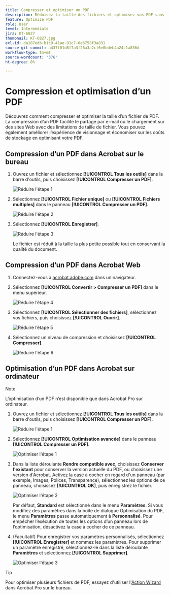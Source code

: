 ```yaml
---
title: Compresser et optimiser un PDF
description: Réduisez la taille des fichiers et optimisez vos PDF sans compromettre la qualité du partage, de la publication ou de l’archivage
feature: Optimize PDF
role: User
level: Intermediate
jira: KT-6827
thumbnail: KT-6827.jpg
exl-id: da187edb-b1c9-41ae-91c7-0e6758f3a831
source-git-commit: a437f01d8f7a3f26a3a2cf6e0bdeb4a24c1a836d
workflow-type: tm+mt
source-wordcount: '376'
ht-degree: 0%

---
```


# Compression et optimisation d’un PDF

Découvrez comment compresser et optimiser la taille d’un fichier de PDF. La compression d’un PDF facilite le partage par e-mail ou le chargement sur des sites Web avec des limitations de taille de fichier. Vous pouvez également améliorer l’expérience de visionnage et économiser sur les coûts de stockage en optimisant votre PDF.

## Compression d’un PDF dans Acrobat sur le bureau

1. Ouvrez un fichier et sélectionnez **[!UICONTROL Tous les outils]** dans la barre d&#39;outils, puis choisissez **[!UICONTROL Compresser un PDF]**.

   ![Réduire l&#39;étape 1](../assets/Reduce_1.png)

1. Sélectionnez **[!UICONTROL Fichier unique]** ou **[!UICONTROL Fichiers multiples]** dans le panneau **[!UICONTROL Compresser un PDF]**.

   ![Réduire l&#39;étape 2](../assets/Reduce_2.png)

1. Sélectionnez **[!UICONTROL Enregistrer]**.

   ![Réduire l&#39;étape 3](../assets/Reduce_3.png)

   Le fichier est réduit à la taille la plus petite possible tout en conservant la qualité du document.


## Compression d’un PDF dans Acrobat Web

1. Connectez-vous à [acrobat.adobe.com](https://acrobat.adobe.com/fr/fr/) dans un navigateur.

1. Sélectionnez **[!UICONTROL Convertir > Compresser un PDF]** dans le menu supérieur.

   ![Réduire l’étape 4](../assets/Reduce_4.png)

1. Sélectionnez **[!UICONTROL Sélectionner des fichiers]**, sélectionnez vos fichiers, puis choisissez **[!UICONTROL Ouvrir]**.

   ![Réduire l’étape 5](../assets/Reduce_5.png)

1. Sélectionnez un niveau de compression et choisissez **[!UICONTROL Compresser]**.

   ![Réduire l&#39;étape 6](../assets/Reduce_6.png)

## Optimisation d’un PDF dans Acrobat sur ordinateur

>[!NOTE]
>
>L’optimisation d’un PDF n’est disponible que dans Acrobat Pro sur ordinateur.

1. Ouvrez un fichier et sélectionnez **[!UICONTROL Tous les outils]** dans la barre d&#39;outils, puis choisissez **[!UICONTROL Compresser un PDF]**.

   ![Réduire l&#39;étape 1](../assets/Reduce_1.png)

1. Sélectionnez **[!UICONTROL Optimisation avancée]** dans le panneau **[!UICONTROL Compresser un PDF]**.

   ![Optimiser l&#39;étape 1](../assets/Optimize_1.png)

1. Dans la liste déroulante **Rendre compatible avec**, choisissez **Conserver l&#39;existant** pour conserver la version actuelle du PDF, ou choisissez une version d&#39;Acrobat. Activez la case à cocher en regard d&#39;un panneau (par exemple, Images, Polices, Transparence), sélectionnez les options de ce panneau, choisissez **[!UICONTROL OK]**, puis enregistrez le fichier.

   ![Optimiser l&#39;étape 2](../assets/Optimize_2.png)

   Par défaut, **Standard** est sélectionné dans le menu **Paramètres**. Si vous modifiez des paramètres dans la boîte de dialogue Optimisation du PDF, le menu **Paramètres** passe automatiquement à **Personnalisé**. Pour empêcher l’exécution de toutes les options d’un panneau lors de l’optimisation, désactivez la case à cocher de ce panneau.

1. (Facultatif) Pour enregistrer vos paramètres personnalisés, sélectionnez **[!UICONTROL Enregistrer]** et nommez les paramètres. Pour supprimer un paramètre enregistré, sélectionnez-le dans la liste déroulante **Paramètres** et sélectionnez **[!UICONTROL Supprimer]**.

   ![Optimiser l&#39;étape 3](../assets/Optimize_3.png)

>[!TIP]
>
>Pour optimiser plusieurs fichiers de PDF, essayez d&#39;utiliser l&#39;[Action Wizard](../advanced-tasks/action.md) dans Acrobat Pro sur le bureau.